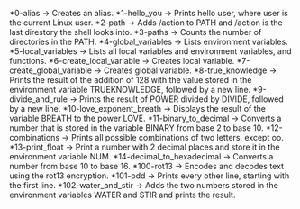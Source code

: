 *0-alias -> Creates an alias.
*1-hello_you -> Prints hello user, where user is the current Linux user.
*2-path -> Adds /action to PATH and /action is the last direstory the shell looks into.
*3-paths -> Counts the number of directories in the PATH.
*4-global_variables -> Lists environment variables.
*5-local_variables -> Lists all local variables and environment variables, and functions.
*6-create_local_variable -> Creates local variable.
*7-create_global_variable -> Creates global variable.
*8-true_knowledge -> Prints the result of the addition of 128 with the value stored in the environment variable TRUEKNOWLEDGE, followed by a new line.
*9-divide_and_rule -> Prints the result of POWER divided by DIVIDE, followed by a new line.
*10-love_exponent_breath -> Displays the result of the variable BREATH to the power LOVE.
*11-binary_to_decimal -> Converts a number that is stored in the variable BINARY from base 2 to base 10.
*12-combinations -> Prints all possible combinations of two letters, except oo.
*13-print_float -> Print a number with 2 decimal places and store it in the environment variable NUM.
*14-decimal_to_hexadecimal -> Converts a number from base 10 to base 16.
*100-rot13 -> Encodes and decodes text using the rot13 encryption.
*101-odd -> Prints every other line, starting with the first line.
*102-water_and_stir -> Adds the two numbers stored in the environment variables WATER and STIR and prints the result.